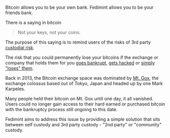 Bitcoin allows you to be your own bank. Fedimint allows you to be your friends bank. 

There is a saying in bitcoin 

> Not your keys, not your coins. 

The purpose of this saying is to remind users of the risks of 3rd party [custodial risk](../CommonTerms/CustodialRisk).

The risk that you could permanently lose your bitcoins if the exchange or company that holds them for you [goes bankrupt](https://www.bloomberg.com/news/articles/2022-07-14/celsius-discloses-1-19-billion-deficit-in-bankruptcy-filing), [gets hacked](https://time.com/6146749/cryptocurrency-laundering-bitfinex-hack/) or [simply "loses" them](https://www.bbc.com/news/world-us-canada-47203706).

Back in 2013, the Bitcoin exchange space was dominated by [Mt. Gox](https://en.wikipedia.org/wiki/Mt._Gox), the exchange colossus based out of Tokyo, Japan and headed up by one Mark Karpeles.

Many people held their bitcoin on Mt. Gox until one day, it all vanished.  Users could no longer gain access to their hard earned or purchased bitcoin with the bankruptcy process still ongoing to this date. 

Fedimint aims to address this issue by providing a simple solution that sits between self custody and 3rd party custody -  "2nd party" or "community" custody.
